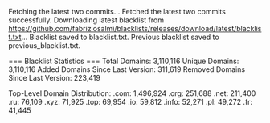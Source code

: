 Fetching the latest two commits...
Fetched the latest two commits successfully.
Downloading latest blacklist from https://github.com/fabriziosalmi/blacklists/releases/download/latest/blacklist.txt...
Blacklist saved to blacklist.txt.
Previous blacklist saved to previous_blacklist.txt.

=== Blacklist Statistics ===
Total Domains: 3,110,116
Unique Domains: 3,110,116
Added Domains Since Last Version: 311,619
Removed Domains Since Last Version: 223,419

Top-Level Domain Distribution:
  .com: 1,496,924
  .org: 251,688
  .net: 211,400
  .ru: 76,109
  .xyz: 71,925
  .top: 69,954
  .io: 59,812
  .info: 52,271
  .pl: 49,272
  .fr: 41,445
